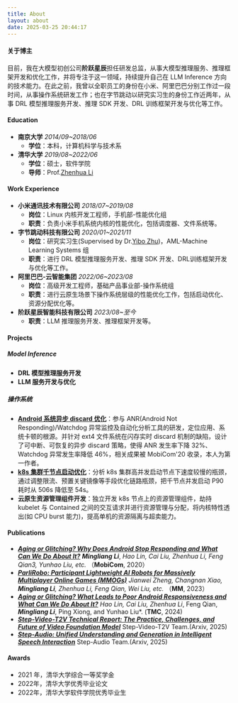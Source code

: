 ```yaml
---
title: About
layout: about
date: 2025-03-25 20:44:17
---
```

#### 关于博主
目前，我在大模型初创公司**阶跃星辰**担任研发总监，从事大模型推理服务、推理框架开发和优化工作，并将专注于这一领域，持续提升自己在 LLM Inference 方向的技术能力。在此之前，我曾以全职员工的身份在小米、阿里巴巴分别工作过一段时间，从事操作系统研发工作；也在字节跳动以研究实习生的身份工作近两年，从事 DRL 模型推理服务开发、推理 SDK 开发、DRL 训练框架开发与优化等工作。
#### Education
- **南京大学** *2014/09~2018/06*
  - **学位**：本科，计算机科学与技术系
- **清华大学** *2019/08~2022/06*
  - **学位**：硕士，软件学院
  - **导师**：Prof.[Zhenhua Li](https://www.thucloud.com/zhenhua/index.html)
#### Work Experience
- **小米通讯技术有限公司** *2018/07~2019/08*
  - **岗位**：Linux 内核开发工程师，手机部-性能优化组
  - **职责**：负责小米手机系统内核的性能优化，包括调度器、文件系统等。
- **字节跳动科技有限公司** *2020/01~2021/11*
  - **岗位**：研究实习生(Supervised by Dr.[Yibo Zhu](http://yibozhu.com/))，AML-Machine Learning Systems 组
  - **职责**：进行 DRL 模型推理服务开发、推理 SDK 开发、DRL训练框架开发与优化等工作。
- **阿里巴巴-云智能集团** *2022/06~2023/08*
  - **岗位**：高级开发工程师，基础产品事业部-操作系统组
  - **职责**：进行云原生场景下操作系统层级的性能优化工作，包括启动优化、资源分配优化等。
- **阶跃星辰智能科技有限公司** *2023/08~至今*
  - **职责**：LLM 推理服务开发、推理框架开发等。

#### Projects
##### Model Inference
- **DRL 模型推理服务开发**
- **LLM 服务开发与优化**
##### 操作系统
- **[Android 系统异步 discard 优化](https://www.thucloud.com/zhenhua/papers/[MobiCom'20]%20Android%20Not%20Responding.pdf)**：参与 ANR(Android Not Responding)/Watchdog 异常监控及自动化分析工具的研发，定位应用、系统卡顿的根源。并针对 ext4 文件系统在闪存实时 discard 机制的缺陷，设计了可中断、可恢复的异步 discard 策略，使得 ANR 发生率下降 32%、Watchdog 异常发生率降低 46%，相关成果被 MobiCom'20 收录，本人为第一作者。
- **[k8s 集群千节点启动优化](https://mp.weixin.qq.com/s/C-Cx7wGmwFIiW8ugnBcbRg)**：分析 k8s 集群高并发启动节点下速度较慢的瓶颈，通过调整限流、预置关键镜像等手段优化链路瓶颈，把千节点并发启动 P90 耗时从 506s 降低至 54s。
- **云原生资源管理组件开发**：独立开发 k8s 节点上的资源管理组件，劫持 kubelet 与 Contained 之间的交互请求并进行资源管理与分配，将内核特性透出(如 CPU burst 能力)，提高单机的资源隔离与超卖能力。

<!-- - **Android 系统异步 discard 优化**：参与ANR/Watchdog问题监控及自动化分析工具研发，定位系统卡顿根源。针对ext4文件系统在闪存实时discard机制的缺陷，设计了可中断、可恢复的异步discard策略，实现ANR发生率下降32%、Watchdog发生率降低46%。成果以第一作者身份发表于计算机领域顶会 MobiCom'20（CCF-A）。
- **千节点启动优化**：分析 k8s 集群节点高并发启动场景下速度较慢的根因，进行节点级启动优化。通过瓶颈限流调整、探测频率调整、预置关键镜像等手段，将 1000 节点并发启动 P90 耗时从 506s 降低至 54s，上线至超 2w 核 CPU 的业务使用。
- **云原生资源管理组件开发**：独立开发了 k8s 节点上工作负载的资源管理组件，劫持 kubelet 与 Contained 之间的交互请求，并在关键的 hook 点调用节点资源控制器进行资源管理与分配，将底层内核特性进行透出(如 CPU burst)，提高单机的资源隔离与超卖能力。 -->
#### Publications
- ***[Aging or Glitching? Why Does Android Stop Responding and What Can We Do About It?](https://www.thucloud.com/zhenhua/papers/[MobiCom'20]%20Android%20Not%20Responding.pdf)*** ***Mingliang Li***, *Hao Lin, Cai Liu, Zhenhua Li, Feng Qian3, Yunhao Liu, etc.* （**MobiCom**, 2020）
- ***[ParliRobo: Participant Lightweight AI Robots for Massively Multiplayer Online Games (MMOGs)](https://www.thucloud.com/zhenhua/papers/[MM'23]%20ParliRobo.pdf)*** *Jianwei Zheng, Changnan Xiao, ***Mingliang Li***, Zhenhua Li, Feng Qian, Wei Liu, etc.* （**MM**, 2023）
- ***[Aging or Glitching? What Leads to Poor Android Responsiveness and What Can We Do About It?](https://www.thucloud.com/zhenhua/papers/TMC'24%20Poor%20Android%20Responsiveness.pdf)*** *Hao Lin, Cai Liu, Zhenhua Li*, Feng Qian, ***Mingliang Li***, Ping Xiong, and Yunhao Liu*. (**TMC**, 2024)
- ***[Step-Video-T2V Technical Report: The Practice, Challenges, and Future of Video Foundation Model](https://arxiv.org/abs/2502.10248)***  Step-Video-T2V Team.(Arxiv, 2025)
- ***[Step-Audio: Unified Understanding and Generation in Intelligent Speech Interaction]()*** Step-Audio Team.(Arxiv, 2025)
#### Awards
- 2021 年，清华大学综合一等奖学金
- 2022年，清华大学优秀毕业论文
- 2022年，清华大学软件学院优秀毕业生


<!-- - 2021 年，清华大学综合一等奖学金-广联达奖学金（第 2/17）
- 2022年，清华大学优秀毕业论文（前 6/85）
- 2022年，清华大学软件学院优秀毕业生 （前 12/85） -->